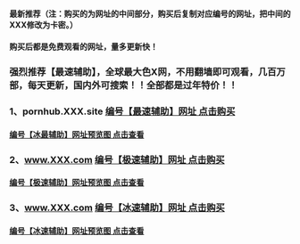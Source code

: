 #### 最新推荐（注：购买的为网址的中间部分，购买后复制对应编号的网址，把中间的XXX修改为卡密。）
#### 购买后都是免费观看的网址，量多更新快！
### 强烈推荐【最速辅助】，全球最大色X网，不用翻墙即可观看，几百万部，每天更新，国内外可搜索！！全部都是过年特价！！
### 1、pornhub.XXX.site [编号【最速辅助】网址 点击购买](http://t.cn/E5BOw4j)
#### [编号【冰最辅助】网址预览图 点击查看](http://t.cn/E5BOCdZ)

### 2、www.XXX.com [编号【极速辅助】网址 点击购买](http://t.cn/E5EkRh0)
#### [编号【极速辅助】网址预览图 点击查看](http://t.cn/E5njnd1)
### 3、www.XXX.com [编号【冰速辅助】网址 点击购买](http://t.cn/E5nvF21)
#### [编号【冰速辅助】网址预览图 点击查看](http://t.cn/E5nHGRH)

